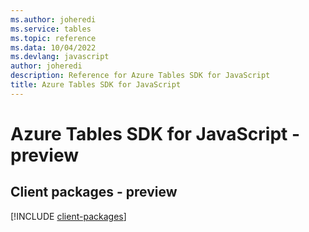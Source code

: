 ```yaml
---
ms.author: joheredi
ms.service: tables
ms.topic: reference
ms.data: 10/04/2022
ms.devlang: javascript
author: joheredi
description: Reference for Azure Tables SDK for JavaScript
title: Azure Tables SDK for JavaScript
---
```

# Azure Tables SDK for JavaScript - preview

## Client packages - preview
[!INCLUDE [client-packages](tables-client-index.md)]
